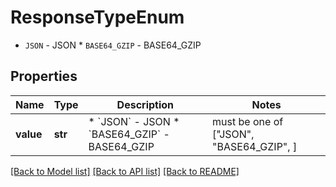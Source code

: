 # ResponseTypeEnum

* `JSON` - JSON * `BASE64_GZIP` - BASE64_GZIP

## Properties
Name | Type | Description | Notes
------------ | ------------- | ------------- | -------------
**value** | **str** | * &#x60;JSON&#x60; - JSON * &#x60;BASE64_GZIP&#x60; - BASE64_GZIP |  must be one of ["JSON", "BASE64_GZIP", ]

[[Back to Model list]](../README.md#documentation-for-models) [[Back to API list]](../README.md#documentation-for-api-endpoints) [[Back to README]](../README.md)


